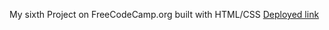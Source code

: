 My sixth Project on FreeCodeCamp.org built with HTML/CSS
[Deployed link](https://kanyshaiosmonova.github.io/FreeCodeCamp-Finished-Projects/Photo-Gallery/index.html)